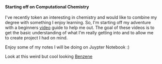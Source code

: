 #### Starting off on Computational Chemistry

I've recently token an interesting in chemistry and would like to combine my degree with something I enjoy learning. 
So, I'm starting off my adventure with a beginners [video](https://www.youtube.com/watch?v=YF-amZgE2h4&list=PLm8ZSArAXicIWTHEWgHG5mDr8YbrdcN1K&ab_channel=TMPChem) guide to help me out. 
The goal of these videos is to get the basic understanding of what I'm really getting into and to allow me to create project I had on mind. 

Enjoy some of my notes I will be doing on Juypter Notebook :)  

Look at this weird but cool looking [Benzene](./docs/Benzene_Weird.png) 
